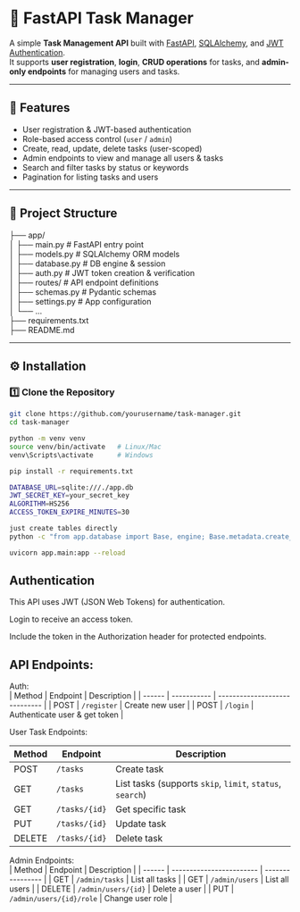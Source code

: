 # 📝 FastAPI Task Manager

A simple **Task Management API** built with [FastAPI](https://fastapi.tiangolo.com/), [SQLAlchemy](https://www.sqlalchemy.org/), and [JWT Authentication](https://jwt.io/).  
It supports **user registration**, **login**, **CRUD operations** for tasks, and **admin-only endpoints** for managing users and tasks.

---

## 🚀 Features
- User registration & JWT-based authentication
- Role-based access control (`user` / `admin`)
- Create, read, update, delete tasks (user-scoped)
- Admin endpoints to view and manage all users & tasks
- Search and filter tasks by status or keywords
- Pagination for listing tasks and users

---

## 📂 Project Structure  
├── app/  
│ ├── main.py # FastAPI entry point  
│ ├── models.py # SQLAlchemy ORM models  
│ ├── database.py # DB engine & session  
│ ├── auth.py # JWT token creation & verification  
│ ├── routes/ # API endpoint definitions  
│ ├── schemas.py # Pydantic schemas  
│ ├── settings.py # App configuration  
│ └── ...  
├── requirements.txt  
├── README.md  


---

## ⚙️ Installation

### 1️⃣ Clone the Repository
```bash
git clone https://github.com/yourusername/task-manager.git
cd task-manager

python -m venv venv
source venv/bin/activate   # Linux/Mac
venv\Scripts\activate      # Windows

pip install -r requirements.txt

DATABASE_URL=sqlite:///./app.db
JWT_SECRET_KEY=your_secret_key
ALGORITHM=HS256
ACCESS_TOKEN_EXPIRE_MINUTES=30

just create tables directly
python -c "from app.database import Base, engine; Base.metadata.create_all(bind=engine)"

uvicorn app.main:app --reload

```

## Authentication
This API uses JWT (JSON Web Tokens) for authentication.

Login to receive an access token.

Include the token in the Authorization header for protected endpoints.  

## API Endpoints:  
Auth:  
| Method | Endpoint    | Description                   |
| ------ | ----------- | ----------------------------- |
| POST   | `/register` | Create new user               |
| POST   | `/login`    | Authenticate user & get token |  

User Task Endpoints:    

| Method | Endpoint      | Description                                               |
| ------ | ------------- | --------------------------------------------------------- |
| POST   | `/tasks`      | Create task                                               |
| GET    | `/tasks`      | List tasks (supports `skip`, `limit`, `status`, `search`) |
| GET    | `/tasks/{id}` | Get specific task                                         |
| PUT    | `/tasks/{id}` | Update task                                               |
| DELETE | `/tasks/{id}` | Delete task                                               |  

Admin Endpoints:   
| Method | Endpoint                 | Description      |
| ------ | ------------------------ | ---------------- |
| GET    | `/admin/tasks`           | List all tasks   |
| GET    | `/admin/users`           | List all users   |
| DELETE | `/admin/users/{id}`      | Delete a user    |
| PUT    | `/admin/users/{id}/role` | Change user role |

